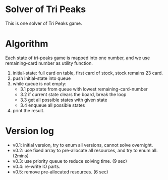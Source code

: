 # Solver of Tri Peaks
This is one solver of Tri Peaks game.

# Algorithm
Each state of tri-peaks game is mapped into one number, and we use remaining-card number as utility function.
1. initial-state: full card on table, first card of stock, stock remains 23 card.
2. push initial-state into queue
3. while queue is not empty:
   - 3.1 pop state from queue with lowest remaining-card-number
   - 3.2 if current state clears the board, break the loop
   - 3.3 get all possible states with given state
   - 3.4 enqueue all possible states
4. print the result.

# Version log
- v0.1: initial version, try to enum all versions, cannot solve overnight.
- v0.2: use fixed array to pre-allocate all resources, and try to enum all. (2mins)
- v0.3: use priority queue to reduce solving time. (9 sec)
- v0.4: re-write IO parts.
- v0.5: remove pre-allocated resources. (6 sec)